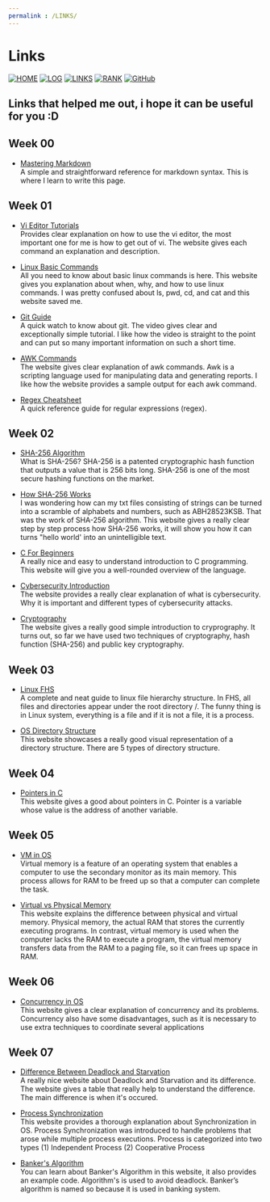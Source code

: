 ```yaml
---
permalink : /LINKS/
---
```


# Links
[![HOME](https://img.shields.io/badge/HOME-80182f?style=for-the-badge&logoColor=white)](https://rickyantowm.github.io/os212/)
[![LOG](https://img.shields.io/badge/LOG-8fa5a9?style=for-the-badge&logoColor=white)](https://raw.githubusercontent.com/rickyantowm/os212/main/TXT/mylog.txt)
[![LINKS](https://img.shields.io/badge/LINK-3a6971?style=for-the-badge&logoColor=white)](LINKS/)
[![RANK](https://img.shields.io/badge/RANK-3b3738?style=for-the-badge&logoColor=white)](https://raw.githubusercontent.com/rickyantowm/os212/main/TXT/myrank.txt)
[![GitHub](https://img.shields.io/badge/GitHub-a6474b?style=for-the-badge&logo=github&logoColor=white)](https://github.com/rickyantowm/os212/)

 
## Links that helped me out, i hope it can be useful for you :D

## Week 00

* [Mastering Markdown](https://guides.github.com/features/mastering-markdown/)<br> A simple and straightforward reference for markdown syntax. This is where I learn to write this page.

## Week 01
* [Vi Editor Tutorials](https://www.tutorialspoint.com/unix/unix-vi-editor.htm)<br> Provides clear explanation on how to use the vi editor, the most important one for me is how to get out of vi. The website gives each command an explanation and description.

* [Linux Basic Commands](https://www.hostinger.co.id/tutorial/perintah-dasar-linux)<br> All you need to know about basic linux commands is here. This website gives you explanation about when, why, and how to use linux commands. I was pretty confused about ls, pwd, cd, and cat and this website saved me.

* [Git Guide](https://www.youtube.com/watch?v=USjZcfj8yxE) <br> A quick watch to know about git. The video gives clear and exceptionally simple tutorial. I like how the video is straight to the point and can put so many important information on such a short time.

* [AWK Commands](https://www.geeksforgeeks.org/awk-command-unixlinux-examples/) <br> The website gives clear explanation of awk commands. Awk is a scripting language used for manipulating data and generating reports. I like how the website provides a sample output for each awk command.

* [Regex Cheatsheet](https://cheatography.com/davechild/cheat-sheets/regular-expressions/) <br> A quick reference guide for regular expressions (regex).


## Week 02
 
* [SHA-256 Algorithm](https://www.n-able.com/blog/sha-256-encryption) <br> What is SHA-256? SHA-256 is a patented cryptographic hash function that outputs a value that is 256 bits long. SHA-256 is one of the most secure hashing functions on the market.

* [How SHA-256 Works](https://qvault.io/cryptography/how-sha-2-works-step-by-step-sha-256/) <br> I was wondering how can my txt files consisting of strings can be turned into a scramble of alphabets and numbers, such as ABH28523KSB. That was the work of SHA-256 algorithm. This website gives a really clear step by step process how SHA-256 works, it will show you how it can turns "hello world' into an unintelligible text. 

* [C For Beginners](https://www.freecodecamp.org/news/the-c-beginners-handbook/) <br> A really nice and easy to understand introduction to C programming. This website will give you a well-rounded overview of the language.

* [Cybersecurity Introduction](https://www.javatpoint.com/what-is-cyber-security) <br> The website provides a really clear explanation of what is cybersecurity. Why it is important and different types of cybersecurity attacks. 

* [Cryptography](https://economictimes.indiatimes.com/definition/cryptography) <br> The website gives a really good simple introduction to cryprography. It turns out, so far we have used two techniques of cryptography, hash function (SHA-256) and public key cryptography.

## Week 03

* [Linux FHS](https://www.geeksforgeeks.org/linux-file-hierarchy-structure/) <br> A complete and neat guide to linux file hierarchy structure. In FHS, all files and directories appear under the root directory /. The funny thing is in Linux system, everything is a file and if it is not a file, it is a process.

* [OS Directory Structure](https://tutorialspoint.dev/computer-science/operating-systems/operating-system-structures-of-directory) <br> This website showcases a really good visual representation of a directory structure. There are 5 types of directory structure.

## Week 04

* [Pointers in C](https://www.tutorialspoint.com/cprogramming/c_pointers.htm) <br> This website gives a good about pointers in C. Pointer is a variable whose value is the address of another variable.

## Week 05

* [VM in OS](https://www.geeksforgeeks.org/virtual-memory-in-operating-system/) <br> Virtual memory is a feature of an operating system that enables a computer to use the secondary monitor as its main memory. This process allows for RAM to be freed up so that a computer can complete the task.

* [Virtual vs Physical Memory](https://pediaa.com/what-is-the-difference-between-physical-and-virtual-memory/) <br> This website explains the difference between physical and virtual memory. Physical memory, the actual RAM that stores the currently executing programs. In contrast, virtual memory is used when the computer lacks the RAM to execute a program, the virtual memory transfers data from the RAM to a paging file, so it can frees up space in RAM.

## Week 06

* [Concurrency in OS](https://www.javatpoint.com/concurrency-in-operating-system) <br> This website gives a clear explanation of concurrency and its problems. Concurrency also have some disadvantages, such as it is necessary to use extra techniques to coordinate several applications

## Week 07

* [Difference Between Deadlock and Starvation](https://pediaa.com/what-is-the-difference-between-deadlock-and-starvation/) <br> A really nice website about Deadlock and Starvation and its difference. The website gives a table that really help to understand the difference. The main difference is when it's occured.

* [Process Synchronization](https://www.studytonight.com/operating-system/process-synchronization) <br> This website provides a thorough explanation about Synchronization in OS. Process Synchronization was introduced to handle problems that arose while multiple process executions. Process is categorized into two types (1) Independent Process (2) Cooperative Process

* [Banker's Algorithm](https://www.geeksforgeeks.org/bankers-algorithm-in-operating-system-2/#:~:text=The%20banker%27s%20algorithm%20is%20a,should%20be%20allowed%20to%20continue) <br> You can learn about Banker's Algorithm in this website, it also provides an example code. Algorithm's is used to avoid deadlock. Banker’s algorithm is named so because it is used in banking system.

